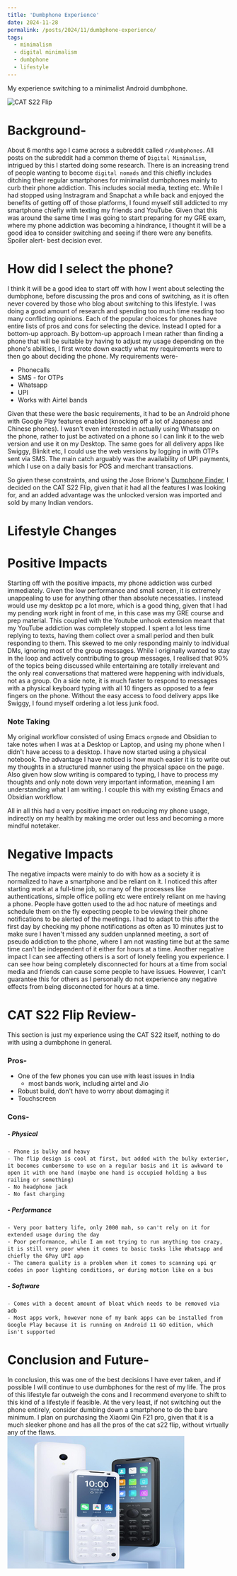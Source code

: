 ```yaml
---
title: 'Dumbphone Experience'
date: 2024-11-28
permalink: /posts/2024/11/dumbphone-experience/
tags:
  - minimalism
  - digital minimalism
  - dumbphone
  - lifestyle
---
```

My experience switching to a minimalist Android dumbphone.

![CAT S22 Flip]()

Background-
======
About 6 months ago I came across a subreddit called `r/dumbphones`. All posts on the subreddit had a common theme of `Digital Minimalism`, intrigued by this I started doing some research. There is an increasing trend of people wanting to become `digital nomads` and this chiefly includes ditching their regular smartphones for minimalist dumbphones mainly to curb their phone addiction. This includes social media, texting etc. While I had stopped using Instragram and Snapchat a while back and enjoyed the benefits of getting off of those platforms, I found myself still addicted to my smartphone chiefly with texting my friends and YouTube. Given that this was around the same time I was going to start preparing for my GRE exam, where my phone addiction was becoming a hindrance, I thought it will be a good idea to consider switching and seeing if there were any benefits. Spoiler alert- best decision ever.

How did I select the phone?
======
I think it will be a good idea to start off with how I went about selecting the dumbphone, before discussing the pros and cons of switching, as it is often never covered by those who blog about switching to this lifestyle. I was doing a good amount of research and spending too much time reading too many conflicting opinions. Each of the popular choices for phones have entire lists of pros and cons for selecting the device. Instead I opted for a bottom-up approach. By bottom-up approach I mean rather than finding a phone that will be suitable by having to adjust my usage depending on the phone's abilities, I first wrote down exactly what my requirements were to then go about deciding the phone. 
My requirements were-
- Phonecalls
- SMS - for OTPs
- Whatsapp
- UPI
- Works with Airtel bands

Given that these were the basic requirements, it had to be an Android phone with Google Play features enabled (knocking off a lot of Japanese and Chinese phones). I wasn't even interested in actually using Whatsapp on the phone, rather to just be activated on a phone so I can link it to the web version and use it on my Desktop. The same goes for all delivery apps like Swiggy, Blinkit etc, I could use the web versions by logging in with OTPs sent via SMS. The main catch arguably was the availability of UPI payments, which I use on a daily basis for POS and merchant transactions.

So given these constraints, and using the Jose Brione's [Dumphone Finder](https://dumbphones.pory.app/), I decided on the CAT S22 Flip, given that it had all the features I was looking for, and an added advantage was the unlocked version was imported and sold by many Indian vendors.


Lifestyle Changes
======

# Positive Impacts

Starting off with the positive impacts, my phone addiction was curbed immediately. Given the low performance and small screen, it is extremely unappealing to use for anything other than absolute necessaties. I instead would use my desktop pc a lot more, which is a good thing, given that I had my pending work right in front of me, in this case was my GRE course and prep material. This coupled with the Youtube unhook extension meant that my YouTube addiction was completely stopped. I spent a lot less time replying to texts, having them collect over a small period and then bulk responding to them. This skewed to me only responding mainly to individual DMs, ignoring most of the group messages. While I originally wanted to stay in the loop and actively contributing to group messages, I realised that 90% of the topics being discussed while entertaining are totally irrelevant and the only real conversations that mattered were happening with individuals, not as a group. On a side note, it is much faster to respond to messages with a physical keyboard typing with all 10 fingers as opposed to a few fingers on the phone. Without the easy access to food delivery apps like Swiggy, I found myself ordering a lot less junk food.

### Note Taking
My original workflow consisted of using Emacs `orgmode` and Obsidian to take notes when I was at a Desktop or Laptop, and using my phone when I didn't have access to a desktop. I have now started using a physical notebook. The advantage I have noticed is how much easier it is to write out my thoughts in a structured manner using the physical space on the page. Also given how slow writing is compared to typing, I have to process my thoughts and only note down very important information, meaning I am understanding what I am writing. I couple this with my existing Emacs and Obsidian workflow. 

All in all this had a very positive impact on reducing my phone usage, indirectly on my health by making me order out less and becoming a more mindful notetaker. 

# Negative Impacts
The negative impacts were mainly to do with how as a society it is normalized to have a smartphone and be reliant on it. I noticed this after starting work at a full-time job, so many of the processes like authentications, simple office polling etc were entirely reliant on me having a phone.
People have gotten used to the ad hoc nature of meetings and schedule them on the fly expecting people to be viewing their phone notifications to be alerted of the meetings. I had to adapt to this after the first day by checking my phone notifications as often as 10 minutes just to make sure I haven't missed any sudden unplanned meeting, a sort of pseudo addiction to the phone, where I am not wasting time but at the same time can't be independent of it either for hours at a time. Another negative impact I can see affecting others is a sort of lonely feeling you experience. I can see how being completely disconnected for hours at a time from social media and friends can cause some people to have issues. However, I can't guarantee this for others as I personally do not experience any negative effects from being disconnected for hours at a time.   

# CAT S22 Flip Review-
This section is just my experience using the CAT S22 itself, nothing to do with using a dumbphone in general.

### Pros-
- One of the few phones you can use with least issues in India
	- most bands work, including airtel and Jio
- Robust build, don't have to worry about damaging it
- Touchscreen

### Cons-

##### - Physical
	- Phone is bulky and heavy
	- The flip design is cool at first, but added with the bulky exterior, it becomes cumbersome to use on a regular basis and it is awkward to open it with one hand (maybe one hand is occupied holding a bus railing or something)
	- No headphone jack
	- No fast charging

##### - Performance
	- Very poor battery life, only 2000 mah, so can't rely on it for extended usage during the day
	- Poor performance, while I am not trying to run anything too crazy, it is still very poor when it comes to basic tasks like Whatsapp and chiefly the GPay UPI app
	- The camera quality is a problem when it comes to scanning upi qr codes in poor lighting conditions, or during motion like on a bus

##### - Software 
	- Comes with a decent amount of bloat which needs to be removed via adb
	- Most apps work, however none of my bank apps can be installed from Google Play because it is running on Android 11 GO edition, which isn't supported

Conclusion and Future-
======
In conclusion, this was one of the best decisions I have ever taken, and if possible I will continue to use dumbphones for the rest of my life. The pros of this lifestyle far outweigh the cons and I recommend everyone to shift to this kind of a lifestyle if feasible. At the very least, if not switching out the phone entirely, consider dumbing down a smartphone to do the bare minimum. I plan on purchasing the Xiaomi Qin F21 pro, given that it is a much sleeker phone and has all the pros of the cat s22 flip, without virtually any of the flaws.
<img src="/files/images/qinf21.png" width="400" height="300" alt="Xiaomi Qin F21 Pro">
